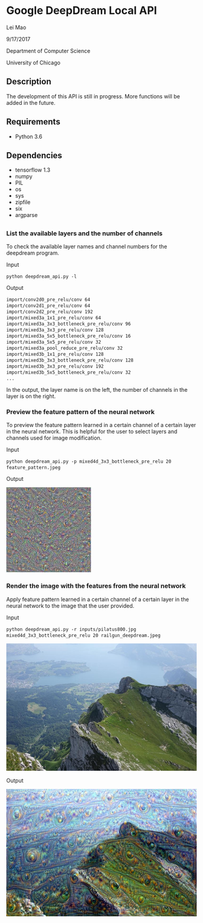 # Google DeepDream Local API

Lei Mao

9/17/2017

Department of Computer Science

University of Chicago

## Description

The development of this API is still in progress. More functions will be added in the future.

## Requirements

* Python 3.6

## Dependencies

* tensorflow 1.3
* numpy
* PIL
* os
* sys
* zipfile
* six
* argparse

## 

### List the available layers and the number of channels

To check the available layer names and channel numbers for the deepdream program. 

Input
```shell
python deepdream_api.py -l
```
Output
```shell
import/conv2d0_pre_relu/conv 64
import/conv2d1_pre_relu/conv 64
import/conv2d2_pre_relu/conv 192
import/mixed3a_1x1_pre_relu/conv 64
import/mixed3a_3x3_bottleneck_pre_relu/conv 96
import/mixed3a_3x3_pre_relu/conv 128
import/mixed3a_5x5_bottleneck_pre_relu/conv 16
import/mixed3a_5x5_pre_relu/conv 32
import/mixed3a_pool_reduce_pre_relu/conv 32
import/mixed3b_1x1_pre_relu/conv 128
import/mixed3b_3x3_bottleneck_pre_relu/conv 128
import/mixed3b_3x3_pre_relu/conv 192
import/mixed3b_5x5_bottleneck_pre_relu/conv 32
...
```
In the output, the layer name is on the left, the number of channels in the layer is on the right.


### Preview the feature pattern of the neural network

To preview the feature pattern learned in a certain channel of a certain layer in the neural network. This is helpful for the user to select layers and channels used for image modification.

Input

```shell
python deepdream_api.py -p mixed4d_3x3_bottleneck_pre_relu 20 feature_pattern.jpeg
```

Output

![](outputs/feature_pattern.jpeg)


### Render the image with the features from the neural network

Apply feature pattern learned in a certain channel of a certain layer in the neural network to the image that the user provided.

Input

```shell
python deepdream_api.py -r inputs/pilatus800.jpg mixed4d_3x3_bottleneck_pre_relu 20 railgun_deepdream.jpeg
```

![](inputs/pilatus800.jpg)

Output

![](outputs/railgun_deepdream.jpeg)



